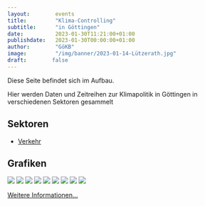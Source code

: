 ```yaml
---
layout:        events
title:         "Klima-Controlling"
subtitle:      "in Göttingen"
date:          2023-01-30T11:21:00+01:00
publishdate:   2023-01-30T00:00:00+01:00
author:        "GöKB"
image:         "/img/banner/2023-01-14-Lützerath.jpg"
draft:        false
---
```


Diese Seite befindet sich im Aufbau.

Hier werden Daten und Zeitreihen zur Klimapolitik in Göttingen in verschiedenen Sektoren
gesammelt

Sektoren
-----------
- [Verkehr](/controlling/verkehr/2023-01-30-intro/)


Grafiken
-----------------

[![](/img/controlling/grafiken/test-2.jpg)](http://localhost:1313/img/controlling/grafiken/test-2.jpg)
[![](/img/controlling/grafiken/test-3.jpg)](http://localhost:1313/img/controlling/grafiken/test-3.jpg)
[![](/img/controlling/grafiken/test-4.jpg)](http://localhost:1313/img/controlling/grafiken/test-4.jpg)
[![](/img/controlling/grafiken/test-5.jpg)](http://localhost:1313/img/controlling/grafiken/test-5.jpg)
[![](/img/controlling/grafiken/test-6.jpg)](http://localhost:1313/img/controlling/grafiken/test-6.jpg)
[![](/img/controlling/grafiken/test-7.jpg)](http://localhost:1313/img/controlling/grafiken/test-7.jpg)
[![](/img/controlling/grafiken/test-8.jpg)](http://localhost:1313/img/controlling/grafiken/test-8.jpg)
[![](/img/controlling/grafiken/test-9.jpg)](http://localhost:1313/img/controlling/grafiken/test-9.jpg)
[![](/img/controlling/grafiken/test-10.jpg)](http://localhost:1313/img/controlling/grafiken/test-10.jpg)



[Weitere Informationen...](https://www.greenpeace.de/klimaschutz/energiewende/kohleausstieg/abgrund-heimat)

